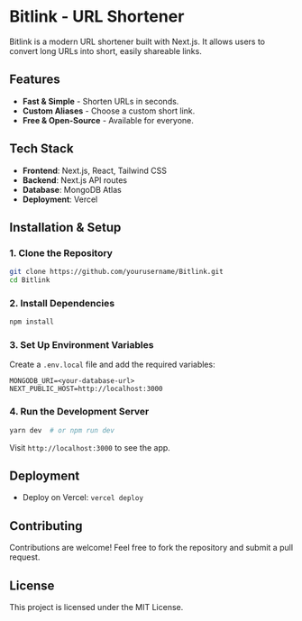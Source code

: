 # Bitlink - URL Shortener

Bitlink is a modern URL shortener built with Next.js. It allows users to convert long URLs into short, easily shareable links.

## Features
- **Fast & Simple** - Shorten URLs in seconds.
- **Custom Aliases** - Choose a custom short link.
- **Free & Open-Source** - Available for everyone.

## Tech Stack
- **Frontend**: Next.js, React, Tailwind CSS
- **Backend**: Next.js API routes
- **Database**: MongoDB Atlas
- **Deployment**: Vercel

## Installation & Setup

### 1. Clone the Repository
```sh
git clone https://github.com/yourusername/Bitlink.git
cd Bitlink
```

### 2. Install Dependencies
```sh
npm install
```

### 3. Set Up Environment Variables
Create a `.env.local` file and add the required variables:
```
MONGODB_URI=<your-database-url>
NEXT_PUBLIC_HOST=http://localhost:3000
```

### 4. Run the Development Server
```sh
yarn dev  # or npm run dev
```
Visit `http://localhost:3000` to see the app.

## Deployment
- Deploy on Vercel: `vercel deploy`

## Contributing
Contributions are welcome! Feel free to fork the repository and submit a pull request.

## License
This project is licensed under the MIT License.

